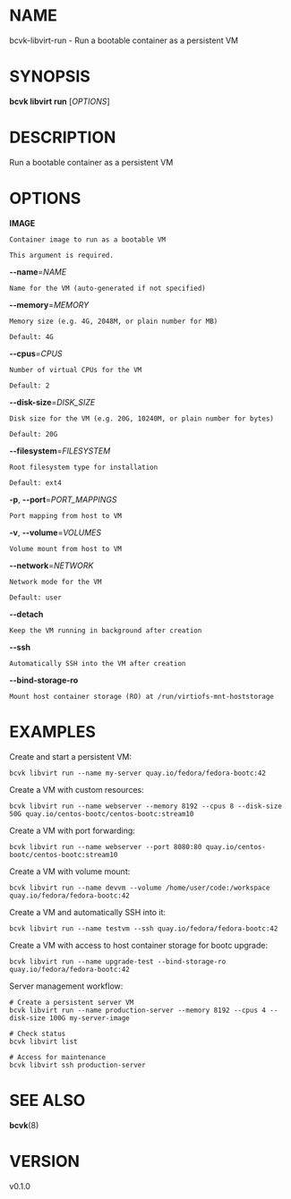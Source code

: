 # NAME

bcvk-libvirt-run - Run a bootable container as a persistent VM

# SYNOPSIS

**bcvk libvirt run** [*OPTIONS*]

# DESCRIPTION

Run a bootable container as a persistent VM

# OPTIONS

<!-- BEGIN GENERATED OPTIONS -->
**IMAGE**

    Container image to run as a bootable VM

    This argument is required.

**--name**=*NAME*

    Name for the VM (auto-generated if not specified)

**--memory**=*MEMORY*

    Memory size (e.g. 4G, 2048M, or plain number for MB)

    Default: 4G

**--cpus**=*CPUS*

    Number of virtual CPUs for the VM

    Default: 2

**--disk-size**=*DISK_SIZE*

    Disk size for the VM (e.g. 20G, 10240M, or plain number for bytes)

    Default: 20G

**--filesystem**=*FILESYSTEM*

    Root filesystem type for installation

    Default: ext4

**-p**, **--port**=*PORT_MAPPINGS*

    Port mapping from host to VM

**-v**, **--volume**=*VOLUMES*

    Volume mount from host to VM

**--network**=*NETWORK*

    Network mode for the VM

    Default: user

**--detach**

    Keep the VM running in background after creation

**--ssh**

    Automatically SSH into the VM after creation

**--bind-storage-ro**

    Mount host container storage (RO) at /run/virtiofs-mnt-hoststorage

<!-- END GENERATED OPTIONS -->

# EXAMPLES

Create and start a persistent VM:

    bcvk libvirt run --name my-server quay.io/fedora/fedora-bootc:42

Create a VM with custom resources:

    bcvk libvirt run --name webserver --memory 8192 --cpus 8 --disk-size 50G quay.io/centos-bootc/centos-bootc:stream10

Create a VM with port forwarding:

    bcvk libvirt run --name webserver --port 8080:80 quay.io/centos-bootc/centos-bootc:stream10

Create a VM with volume mount:

    bcvk libvirt run --name devvm --volume /home/user/code:/workspace quay.io/fedora/fedora-bootc:42

Create a VM and automatically SSH into it:

    bcvk libvirt run --name testvm --ssh quay.io/fedora/fedora-bootc:42

Create a VM with access to host container storage for bootc upgrade:

    bcvk libvirt run --name upgrade-test --bind-storage-ro quay.io/fedora/fedora-bootc:42

Server management workflow:

    # Create a persistent server VM
    bcvk libvirt run --name production-server --memory 8192 --cpus 4 --disk-size 100G my-server-image
    
    # Check status
    bcvk libvirt list
    
    # Access for maintenance
    bcvk libvirt ssh production-server

# SEE ALSO

**bcvk**(8)

# VERSION

v0.1.0

